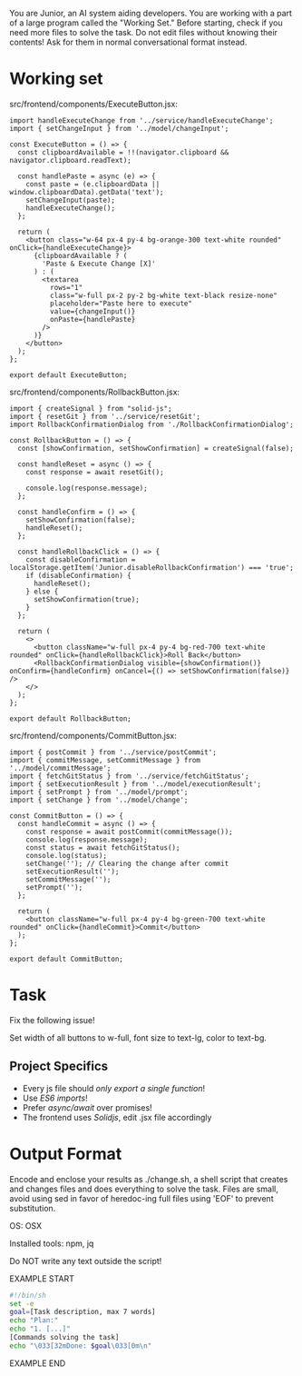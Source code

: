 You are Junior, an AI system aiding developers.
You are working with a part of a large program called the "Working Set."
Before starting, check if you need more files to solve the task.
Do not edit files without knowing their contents!
Ask for them in normal conversational format instead.

# Working set

src/frontend/components/ExecuteButton.jsx:
```
import handleExecuteChange from '../service/handleExecuteChange';
import { setChangeInput } from '../model/changeInput';

const ExecuteButton = () => {
  const clipboardAvailable = !!(navigator.clipboard && navigator.clipboard.readText);

  const handlePaste = async (e) => {
    const paste = (e.clipboardData || window.clipboardData).getData('text');
    setChangeInput(paste);
    handleExecuteChange();
  };

  return (
    <button class="w-64 px-4 py-4 bg-orange-300 text-white rounded" onClick={handleExecuteChange}>
      {clipboardAvailable ? (
        'Paste & Execute Change [X]'
      ) : (
        <textarea
          rows="1"
          class="w-full px-2 py-2 bg-white text-black resize-none"
          placeholder="Paste here to execute"
          value={changeInput()}
          onPaste={handlePaste}
        />
      )}
    </button>
  );
};

export default ExecuteButton;

```

src/frontend/components/RollbackButton.jsx:
```
import { createSignal } from "solid-js";
import { resetGit } from '../service/resetGit';
import RollbackConfirmationDialog from './RollbackConfirmationDialog';

const RollbackButton = () => {
  const [showConfirmation, setShowConfirmation] = createSignal(false);

  const handleReset = async () => {
    const response = await resetGit();

    console.log(response.message);
  };

  const handleConfirm = () => {
    setShowConfirmation(false);
    handleReset();
  };

  const handleRollbackClick = () => {
    const disableConfirmation = localStorage.getItem('Junior.disableRollbackConfirmation') === 'true';
    if (disableConfirmation) {
      handleReset();
    } else {
      setShowConfirmation(true);
    }
  };

  return (
    <>
      <button className="w-full px-4 py-4 bg-red-700 text-white rounded" onClick={handleRollbackClick}>Roll Back</button>
      <RollbackConfirmationDialog visible={showConfirmation()} onConfirm={handleConfirm} onCancel={() => setShowConfirmation(false)} />
    </>
  );
};

export default RollbackButton;

```

src/frontend/components/CommitButton.jsx:
```
import { postCommit } from '../service/postCommit';
import { commitMessage, setCommitMessage } from '../model/commitMessage';
import { fetchGitStatus } from '../service/fetchGitStatus';
import { setExecutionResult } from '../model/executionResult';
import { setPrompt } from '../model/prompt';
import { setChange } from '../model/change';

const CommitButton = () => {
  const handleCommit = async () => {
    const response = await postCommit(commitMessage());
    console.log(response.message);
    const status = await fetchGitStatus();
    console.log(status);
    setChange(''); // Clearing the change after commit
    setExecutionResult('');
    setCommitMessage('');
    setPrompt('');
  };

  return (
    <button className="w-full px-4 py-4 bg-green-700 text-white rounded" onClick={handleCommit}>Commit</button>
  );
};

export default CommitButton;

```


# Task

Fix the following issue!

Set width of all buttons to w-full, font size to text-lg, color to text-bg.



## Project Specifics

- Every js file should *only export a single function*!
- Use *ES6 imports*!
- Prefer *async/await* over promises!
- The frontend uses *Solidjs*, edit .jsx file accordingly


# Output Format

Encode and enclose your results as ./change.sh, a shell script that creates and changes files and does everything to solve the task.
Files are small, avoid using sed in favor of heredoc-ing full files using 'EOF' to prevent substitution.

OS: OSX

Installed tools: npm, jq


Do NOT write any text outside the script!

EXAMPLE START

```sh
#!/bin/sh
set -e
goal=[Task description, max 7 words]
echo "Plan:"
echo "1. [...]"
[Commands solving the task]
echo "\033[32mDone: $goal\033[0m\n"
```

EXAMPLE END

